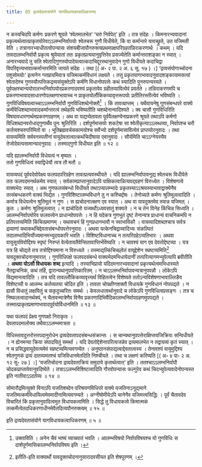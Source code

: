 ```yaml
---
title: 05 द्रव्यदेवतासंयोगे यागविधायकत्वाधिकरणम्

---
```

न कस्यचिदपि कर्मणः प्रकरणे श्रूयते ‘श्वेतमालभेत’ ‘चरुं निर्वपेत्’ इति । तत्र संदेहः । किमनारभ्यवादानां प्रकृत्यर्थत्वात्प्राकृतयोरेवाऽऽलम्भनिर्वापयोः श्वेतचरू गुणौ विधीयेते, किं वा कर्मान्तरे यावच्छ्रुते, उत यजिमती वेति । तत्रानारभ्याधीतत्वोपन्यासः संशयबीजापौनरुक्त्यप्रथमपक्षपरिग्रहतन्निराकरणार्थः । कथम् । यदि तावदालम्भनिर्वापौ प्रकृत्य श्रूयेयातां ततः प्रकृतप्रत्ययानुवृत्तिरेव प्रसज्येतेति कर्मान्तराशङ्का न स्यात् । अनारभ्यवादे तु सति श्वेतादिगुणस्योपादेयत्वात्कदाचिद्दूरस्थानुवादेन गुणो विधीयते कदाचिद्वा विपरिवृत्त्यभावात्कर्मान्तरमिति जायते संदेहः । तथा  \[( अ॰ २ पा. २ अ. ६ सू. १७ ) ।\] ‘द्रव्यसंयोगाच्चोदना पशुसोमयोः’ इत्यनेन गतप्रायमिवात्र यजिमत्कर्मविधानं लक्ष्यते । तत्तु प्रकृतयागाभावादनुवादशङ्कायामसत्यां श्वेतादेश्च गुणस्यौत्पत्तिकद्रव्यसंयुक्तेऽपि कर्मणि विधानोपपत्तेः कथं स्यादिति पुनरुपन्यस्यते । पूर्वपक्षश्चान्ययोरालभ्भनिर्वापयोरप्रकरणादवश्यं प्रकृतावेव ग्रहीतव्यावित्येवं प्रवर्तते । तन्निराकरणमपि च प्रकरणाभावादसाधारणोपलक्षणाभावाच्च न प्राकृतयोर्लौकिकव्यावृत्तरूपयोः प्रतीतिरस्तीत्येवं भविष्यति । गुणविधिविषयत्वाच्चाऽऽलम्भनिर्वापौ गुणविधिशब्देनोक्तौ[^1] । किं तावत्प्राप्तम् । यथैवायनेषु गुणसंबन्धपरे वाक्ये कर्मविधिशब्दाभावादकर्मान्तरत्वं तथेहापि भविष्यतीति चशब्देनान्वादिश्यते । क्व चासौ गुणविधिरिति विषयावधारणार्थमप्रकरणग्रहणम् । अथ वा यद्यप्येतावता पूर्ववैलक्षण्येनाप्रकरणे श्रूयते तथाऽपि कर्मणो विधिशब्दानवरोधाद्गुणार्थैव पुनः श्रुतिरिति । दर्शपूर्णमासयोः शकटेषा सा श्वेतीकृत्याऽऽलब्धव्या, निर्वापश्च चरौ कर्तव्यश्चरुपरिमितो वा । भूतिब्रह्मवर्चसकामयोश्च सर्वेभ्यो दर्शपूर्णमासावित्येवं प्राप्तयोरनुवादः । तथा वायव्यमिति सर्ववनस्पतीनां वायुदेवतात्वात्कथंचिदीषाया एवानुवादः । सौर्यमिति चाऽऽग्नेयस्यैव तेजोदेवत्यसामान्यादनुवादः । तस्माद्गुणो विधीयत इति ॥ १२ ॥

[^1]: उक्ताविति । अनेन चैवं भाष्यं व्याख्यातं भवति । आलम्भविषयो निर्वापविषयश्च यो गुणविधिः स दार्शपूर्णमासिकालम्भनिर्वापविषय इति ।


यदि ह्यालम्भनिर्वापौ विधेयत्वं न मृष्यतः ।  
ततो गुणविधित्वं स्याद्विधेयौ त्वत्र तौ मतौ ॥  


वायव्यपदं पूर्ववदेवोपेक्ष्य फलपदपरिग्रहेण तावत्प्रत्यवस्थीयते । यदि ह्यालम्भनिर्वापावनूद्य श्वेतचरू विधीयेते ततः फलपदमनर्थकमेव स्यात् । सर्वकामप्राप्तानुवादेऽपि पाक्षिकत्वान्नित्यवद्ग्रहणं विरुध्येत । विशेषणत्वे वाक्यभेदः स्यात् । अथ गुणफलसंबन्धो विधीयते तथाऽप्यालम्भादेः प्रकृतस्याऽऽश्रयस्याभावाद्वाक्येनैव तत्संबन्धकरणे वाक्यं भिद्येत । गुणविशिष्टालम्भविधाने तु न कश्चिद्दोषः । तेनोच्यते कर्मणः श्रुतिमूलत्वादिति । कर्मात्र विधेयत्वेन श्रुतिमूलं न गुणः । स ह्यचोदनालक्षण एव स्यात् । अथ वा यावदुक्तमेव स्यान्न यजिमत् । कुतः । कर्मणः श्रुतिमूलत्वात् । न ह्यचोदितो यज्यर्थोऽध्यवसातुं शक्यते । न च तेन विनेह किंचिन्न सिध्यति । आलम्भनिर्वापयोरेव फलवत्त्वेन प्राधान्योपपत्तेः । न हि यदेकत्र गुणभूतं दृष्टं तेनान्यत्र प्राधान्यं वाचनिकमपि न प्रतिपत्तव्यमिति किंचित्प्रमाणम् । यथावचनं हि गुणप्रधानभावौ न स्वाभाविकौ । वायव्यादिशब्दश्चात्र सर्वत्र द्रव्याणां यथाकथंचिद्देवतासंबन्धोपपत्तेरनुवादः । अथवा यत्केनचिद्वाय्वादिभ्यः संकल्पितं तदालम्भादिभिर्योज्यमानमभ्युदयकारि भवति । विशिष्टविधानाच्च न तत्परिग्रहेऽप्यतिभारः । अथवा वायुसूर्यावेवोद्दिश्य स्पृष्टं निरुप्तं वेत्येतावतैवेप्सितावाप्तिर्भविष्यति । न चावश्यं याग एव देवतोद्देष्टव्या । यत्र यत्र हि चोद्यते तत्र तत्रोद्दिश्यमाना न विरुध्यते । तस्माद्यत्किंचिच्छ्वेतं वायूद्देशेन स्प्रष्टव्यमिति[^2] यावदुक्तचोदनानुमारात् । गुणविधिपक्षे फलपदसंबन्धे वाक्यभेदमभिधायेदानीं तत्परित्यागमभ्युपेत्यापि ब्रवीतीति । **अथवा योऽसौ विधायकः शब्द** इत्यादि । तस्याभिप्रायो यदिदमनारभ्यवादानां प्रकृत्यर्थत्वमभिधास्यते नैतद्वाचनिकं, कथं तर्हि, द्वारान्यथानुपपत्तिकारितम् । न चाऽऽलम्भनिर्वापावन्यत्रानुपपन्नौ । लोकेऽपि विद्यमानत्वादिति । तत्र यदि तावल्लौकिकव्यावृत्त्यर्थं विहितत्वेन विशेष्यते ततोऽन्यविशेषणाभावाल्लिङैव विशेष्टव्यौ य आलम्भः कर्तव्यतया चोदित इति । तावता चोपक्षीणशक्तौ विधायके गुणविधानं नोपपद्यते । न ह्यसौ विधातुं लक्षयितुं च सकृदुच्चरितः समर्थः । केवलधात्वर्थानुवादे च लोकेऽपि गुणविधित्वप्रसङ्गः । तत्र च निष्फलत्वादानर्थक्यं, न चैतावन्मात्रेणैव विनैव प्रकरणादिभिर्वैदिकालम्भनिर्वापग्रहणमुपपद्यते । तस्मात्प्राकृतप्रमाणाभावादपूर्वयोर्विधानमिति ॥ १३ ॥

[^2]: इतीति-इति वाक्यार्थो यावदुक्तचोदनानुसारादवसीयत इति शेषपूरणम् ।


यथा फलपदं प्रेक्ष्य गुणपक्षो निराकृतः ।  
देवतापदमालोक्य तथैवाऽऽलम्भमात्रता ॥  


विधिस्तावदुत्तरोत्तरपदानुरोधेन द्रव्यदेवतापदसंबन्धसंक्रान्तः । स चान्यथानुपपत्तेराक्षिप्तयजिक्रियः सन्विधीयते । न ह्येनमन्या क्रिया संपादयितुं समर्था । यदि देवतोद्देशेनापरित्यजन्नेव द्रव्यमालभेत न तद्वायव्यं कृतं स्यात् । न च प्रसिद्धवायुदेवत्यमेवं स्प्रष्टव्यमित्यवगम्येत । अनुष्ठानसंपाद्यत्वाद्देवतात्वस्य । तेनावश्यं वायुमुद्दिश्य श्वेतगुणकं द्रव्यं दातव्यमतश्चं यजिविधानमेतदिति निश्चीयते । तथा च लक्षणं करिष्यति  \[( अ॰ ४ पा॰ २ अ. १२ सू॰ २७ ) ।\] ‘यजतिचोदना द्रव्यदेवताक्रियं समुदाये कृतार्थत्वात्’ इति । ततश्चाऽऽलम्भनिर्वापौ चोदकप्राप्तावेवानुवदिष्येते । तत्राऽऽलम्भविशिष्टत्वादिति गौरवोपन्यासः फल्गुरेव कथं चिदभ्युपेत्यवादेनोपन्यस्त इति नातीवाऽऽदर्तव्यः ॥ १४ ॥

सोमारौद्रमित्युक्ते विनाऽपि यजतिशब्देन परिश्रयणविधिपरे वाक्ये यजतिनाऽनूद्यमाने यजतिमत्कर्मविधायित्वमेवमादीनामित्यवगम्यते । अग्नीषोमीयेऽपि चानेनैव यजिमत्त्वसिद्धिः । पूर्वं चैतावदेव विचारितं किं प्रकृतानुवादित्वमुत विधायकत्वमिति । सिद्धे तु विधायकत्वे किमात्मकं तत्कर्मेत्येतदधिकरणाधीनमेवैतदित्यपौनरुक्त्यम् ॥ १५ ॥

इति द्रव्यदेवतासंयोगे यागविधायकत्वाधिकरणम् ॥ ५ ॥